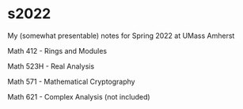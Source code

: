 # s2022
My (somewhat presentable) notes for Spring 2022 at UMass Amherst

Math 412 - Rings and Modules

Math 523H - Real Analysis

Math 571 - Mathematical Cryptography

Math 621 - Complex Analysis (not included) 
